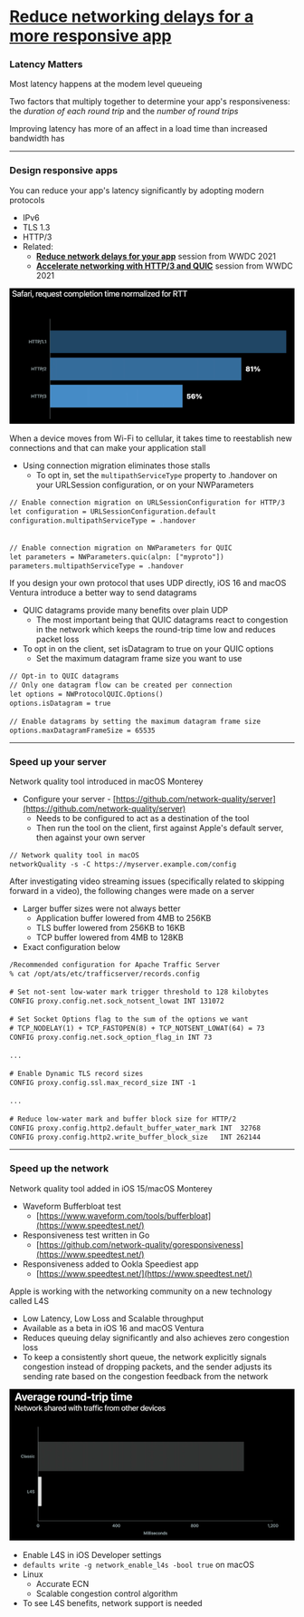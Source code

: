 # [**Reduce networking delays for a more responsive app**](https://developer.apple.com/videos/play/wwdc2022-10078)

### **Latency Matters**

Most latency happens at the modem level queueing

Two factors that multiply together to determine your app's responsiveness: the *duration of each round trip* and the *number of round trips*

Improving latency has more of an affect in a load time than increased bandwidth has

---

### **Design responsive apps**

You can reduce your app's latency significantly by adopting modern protocols

* IPv6
* TLS 1.3
* HTTP/3
* Related:
	* [**Reduce network delays for your app**](https://developer.apple.com/videos/play/wwdc2021/10239/) session from WWDC 2021
	* [**Accelerate networking with HTTP/3 and QUIC**](https://developer.apple.com/videos/play/wwdc2021/10094/) session from WWDC 2021

![](images/reducedelays/http.png)

When a device moves from Wi-Fi to cellular, it takes time to reestablish new connections and that can make your application stall

* Using connection migration eliminates those stalls
	* To opt in, set the `multipathServiceType` property to .handover on your URLSession configuration, or on your NWParameters

```
// Enable connection migration on URLSessionConfiguration for HTTP/3
let configuration = URLSessionConfiguration.default
configuration.multipathServiceType = .handover


// Enable connection migration on NWParameters for QUIC
let parameters = NWParameters.quic(alpn: ["myproto"])
parameters.multipathServiceType = .handover
```

If you design your own protocol that uses UDP directly, iOS 16 and macOS Ventura introduce a better way to send datagrams

* QUIC datagrams provide many benefits over plain UDP
	* The most important being that QUIC datagrams react to congestion in the network which keeps the round-trip time low and reduces packet loss
* To opt in on the client, set isDatagram to true on your QUIC options
	* Set the maximum datagram frame size you want to use

```
// Opt-in to QUIC datagrams
// Only one datagram flow can be created per connection
let options = NWProtocolQUIC.Options()
options.isDatagram = true

// Enable datagrams by setting the maximum datagram frame size
options.maxDatagramFrameSize = 65535
```

---

### **Speed up your server**

Network quality tool introduced in macOS Monterey

* Configure your server - [https://github.com/network-quality/server](https://github.com/network-quality/server)
	* Needs to be configured to act as a destination of the tool
	* Then run the tool on the client, first against Apple's default server, then against your own server

```
// Network quality tool in macOS
networkQuality -s -C https://myserver.example.com/config
```

After investigating video streaming issues (specifically related to skipping forward in a video), the following changes were made on a server

* Larger buffer sizes were not always better
	* Application buffer lowered from 4MB to 256KB
	* TLS buffer lowered from 256KB to 16KB
	* TCP buffer lowered from 4MB to 128KB
* Exact configuration below

```
/Recommended configuration for Apache Traffic Server
% cat /opt/ats/etc/trafficserver/records.config

# Set not-sent low-water mark trigger threshold to 128 kilobytes
CONFIG proxy.config.net.sock_notsent_lowat INT 131072

# Set Socket Options flag to the sum of the options we want
# TCP_NODELAY(1) + TCP_FASTOPEN(8) + TCP_NOTSENT_LOWAT(64) = 73
CONFIG proxy.config.net.sock_option_flag_in INT 73

...

# Enable Dynamic TLS record sizes
CONFIG proxy.config.ssl.max_record_size INT -1

...

# Reduce low-water mark and buffer block size for HTTP/2
CONFIG proxy.config.http2.default_buffer_water_mark INT  32768
CONFIG proxy.config.http2.write_buffer_block_size   INT 262144
```

---

### **Speed up the network**

Network quality tool added in iOS 15/macOS Monterey

* Waveform Bufferbloat test
	* [https://www.waveform.com/tools/bufferbloat](https://www.speedtest.net/)
* Responsiveness test written in Go
	* [https://github.com/network-quality/goresponsiveness](https://www.speedtest.net/)
* Responsiveness added to Ookla Speediest app
	* [https://www.speedtest.net/](https://www.speedtest.net/)

Apple is working with the networking community on a new technology called L4S

* Low Latency, Low Loss and Scalable throughput
* Available as a beta in iOS 16 and macOS Ventura
* Reduces queuing delay significantly and also achieves zero congestion loss
* To keep a consistently short queue, the network explicitly signals congestion instead of dropping packets, and the sender adjusts its sending rate based on the congestion feedback from the network

![](images/reducedelays/l4s.png)

* Enable L4S in iOS Developer settings
* `defaults write -g network_enable_l4s -bool true` on macOS
* Linux
	* Accurate ECN
	* Scalable congestion control algorithm
* To see L4S benefits, network support is needed